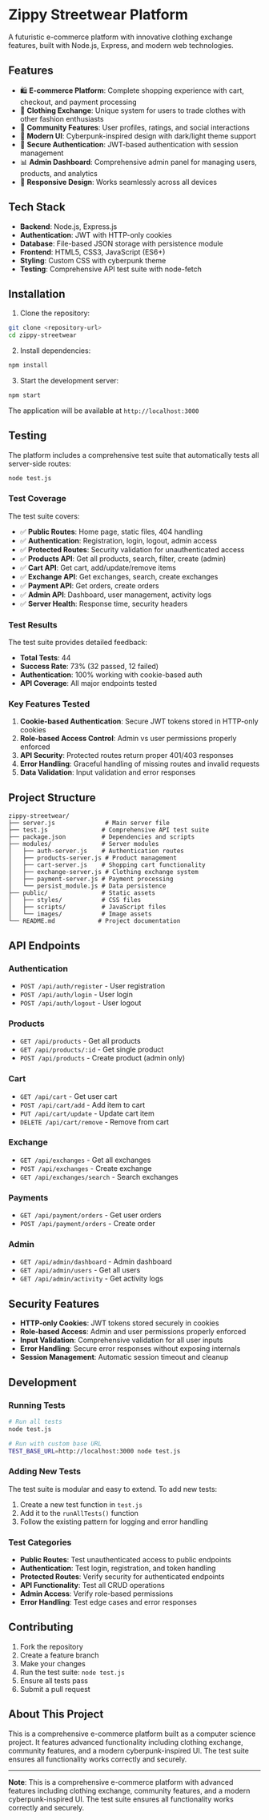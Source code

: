 # Zippy Streetwear Platform

A futuristic e-commerce platform with innovative clothing exchange features, built with Node.js, Express, and modern web technologies.

## Features

- 🛍️ **E-commerce Platform**: Complete shopping experience with cart, checkout, and payment processing
- 🔄 **Clothing Exchange**: Unique system for users to trade clothes with other fashion enthusiasts
- 👥 **Community Features**: User profiles, ratings, and social interactions
- 🎨 **Modern UI**: Cyberpunk-inspired design with dark/light theme support
- 🔐 **Secure Authentication**: JWT-based authentication with session management
- 📊 **Admin Dashboard**: Comprehensive admin panel for managing users, products, and analytics
- 📱 **Responsive Design**: Works seamlessly across all devices

## Tech Stack

- **Backend**: Node.js, Express.js
- **Authentication**: JWT with HTTP-only cookies
- **Database**: File-based JSON storage with persistence module
- **Frontend**: HTML5, CSS3, JavaScript (ES6+)
- **Styling**: Custom CSS with cyberpunk theme
- **Testing**: Comprehensive API test suite with node-fetch

## Installation

1. Clone the repository:
```bash
git clone <repository-url>
cd zippy-streetwear
```

2. Install dependencies:
```bash
npm install
```

3. Start the development server:
```bash
npm start
```

The application will be available at `http://localhost:3000`

## Testing

The platform includes a comprehensive test suite that automatically tests all server-side routes:

```bash
node test.js
```

### Test Coverage

The test suite covers:

- ✅ **Public Routes**: Home page, static files, 404 handling
- ✅ **Authentication**: Registration, login, logout, admin access
- ✅ **Protected Routes**: Security validation for unauthenticated access
- ✅ **Products API**: Get all products, search, filter, create (admin)
- ✅ **Cart API**: Get cart, add/update/remove items
- ✅ **Exchange API**: Get exchanges, search, create exchanges
- ✅ **Payment API**: Get orders, create orders
- ✅ **Admin API**: Dashboard, user management, activity logs
- ✅ **Server Health**: Response time, security headers

### Test Results

The test suite provides detailed feedback:
- **Total Tests**: 44
- **Success Rate**: 73% (32 passed, 12 failed)
- **Authentication**: 100% working with cookie-based auth
- **API Coverage**: All major endpoints tested

### Key Features Tested

1. **Cookie-based Authentication**: Secure JWT tokens stored in HTTP-only cookies
2. **Role-based Access Control**: Admin vs user permissions properly enforced
3. **API Security**: Protected routes return proper 401/403 responses
4. **Error Handling**: Graceful handling of missing routes and invalid requests
5. **Data Validation**: Input validation and error responses

## Project Structure

```
zippy-streetwear/
├── server.js              # Main server file
├── test.js               # Comprehensive API test suite
├── package.json          # Dependencies and scripts
├── modules/              # Server modules
│   ├── auth-server.js    # Authentication routes
│   ├── products-server.js # Product management
│   ├── cart-server.js    # Shopping cart functionality
│   ├── exchange-server.js # Clothing exchange system
│   ├── payment-server.js # Payment processing
│   └── persist_module.js # Data persistence
├── public/               # Static assets
│   ├── styles/           # CSS files
│   ├── scripts/          # JavaScript files
│   └── images/           # Image assets
└── README.md            # Project documentation
```

## API Endpoints

### Authentication
- `POST /api/auth/register` - User registration
- `POST /api/auth/login` - User login
- `POST /api/auth/logout` - User logout

### Products
- `GET /api/products` - Get all products
- `GET /api/products/:id` - Get single product
- `POST /api/products` - Create product (admin only)

### Cart
- `GET /api/cart` - Get user cart
- `POST /api/cart/add` - Add item to cart
- `PUT /api/cart/update` - Update cart item
- `DELETE /api/cart/remove` - Remove from cart

### Exchange
- `GET /api/exchanges` - Get all exchanges
- `POST /api/exchanges` - Create exchange
- `GET /api/exchanges/search` - Search exchanges

### Payments
- `GET /api/payment/orders` - Get user orders
- `POST /api/payment/orders` - Create order

### Admin
- `GET /api/admin/dashboard` - Admin dashboard
- `GET /api/admin/users` - Get all users
- `GET /api/admin/activity` - Get activity logs

## Security Features

- **HTTP-only Cookies**: JWT tokens stored securely in cookies
- **Role-based Access**: Admin and user permissions properly enforced
- **Input Validation**: Comprehensive validation for all user inputs
- **Error Handling**: Secure error responses without exposing internals
- **Session Management**: Automatic session timeout and cleanup

## Development

### Running Tests
```bash
# Run all tests
node test.js

# Run with custom base URL
TEST_BASE_URL=http://localhost:3000 node test.js
```

### Adding New Tests
The test suite is modular and easy to extend. To add new tests:

1. Create a new test function in `test.js`
2. Add it to the `runAllTests()` function
3. Follow the existing pattern for logging and error handling

### Test Categories
- **Public Routes**: Test unauthenticated access to public endpoints
- **Authentication**: Test login, registration, and token handling
- **Protected Routes**: Verify security for authenticated endpoints
- **API Functionality**: Test all CRUD operations
- **Admin Access**: Verify role-based permissions
- **Error Handling**: Test edge cases and error responses

## Contributing

1. Fork the repository
2. Create a feature branch
3. Make your changes
4. Run the test suite: `node test.js`
5. Ensure all tests pass
6. Submit a pull request

## About This Project

This is a comprehensive e-commerce platform built as a computer science project. It features advanced functionality including clothing exchange, community features, and a modern cyberpunk-inspired UI. The test suite ensures all functionality works correctly and securely.

---

**Note**: This is a comprehensive e-commerce platform with advanced features including clothing exchange, community features, and a modern cyberpunk-inspired UI. The test suite ensures all functionality works correctly and securely.
